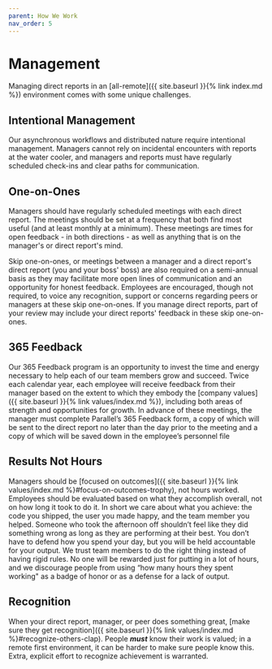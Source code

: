 ```yaml
---
parent: How We Work
nav_order: 5
---
```

# Management
Managing direct reports in an [all-remote]({{ site.baseurl }}{% link index.md %}) environment comes with some unique challenges.

## Intentional Management
Our asynchronous workflows and distributed nature require intentional management. Managers cannot rely on incidental encounters with reports at the water cooler, and managers and reports must have regularly scheduled check-ins and clear paths for communication.

## One-on-Ones
Managers should have regularly scheduled meetings with each direct report.  The meetings should be set at a frequency that both find most useful (and at least monthly at a minimum).  These meetings are times for open feedback - in both directions - as well as anything that is on the manager's or direct report's mind.

Skip one-on-ones, or meetings between a manager and a direct report's direct report (you and your boss' boss) are also required on a semi-annual basis as they may facilitate more open lines of communication and an opportunity for honest feedback. Employees are encouraged, though not required, to voice any recognition, support or concerns regarding peers or managers at these skip one-on-ones.  If you manage direct reports,  part of your review may include your direct reports' feedback in these skip one-on-ones.

## 365 Feedback
Our 365 Feedback program is an opportunity to invest the time and energy necessary to help each of our team members grow and succeed. Twice each calendar year, each employee will receive feedback from their manager based on the extent to which they embody the [company values]({{ site.baseurl }}{% link values/index.md %}), including both areas of strength and opportunities for growth. In advance of these meetings, the manager must complete Parallel’s 365 Feedback form, a copy of which will be sent to the direct report no later than the day prior to the meeting and a copy of which will be saved down in the employee’s personnel file

## Results Not Hours
Managers should be [focused on outcomes]({{ site.baseurl }}{% link values/index.md %}#focus-on-outcomes-trophy), not hours worked.  Employees should be evaluated based on what they accomplish overall, not on how long it took to do it. In short we care about what you achieve: the code you shipped, the user you made happy, and the team member you helped. Someone who took the afternoon off shouldn’t feel like they did something wrong as long as they are performing at their best. You don’t have to defend how you spend your day, but you will be held accountable for your output. We trust team members to do the right thing instead of having rigid rules. No one will be rewarded just for putting in a lot of hours, and we discourage people from using “how many hours they spent working" as a badge of honor or as a defense for a lack of output.

## Recognition
When your direct report, manager, or peer does something great, [make sure they get recognition]({{ site.baseurl }}{% link values/index.md %}#recognize-others-clap).  People ***must*** know their work is valued; in a remote first environment, it can be harder to make sure people know this.  Extra, explicit effort to recognize achievement is warranted.
